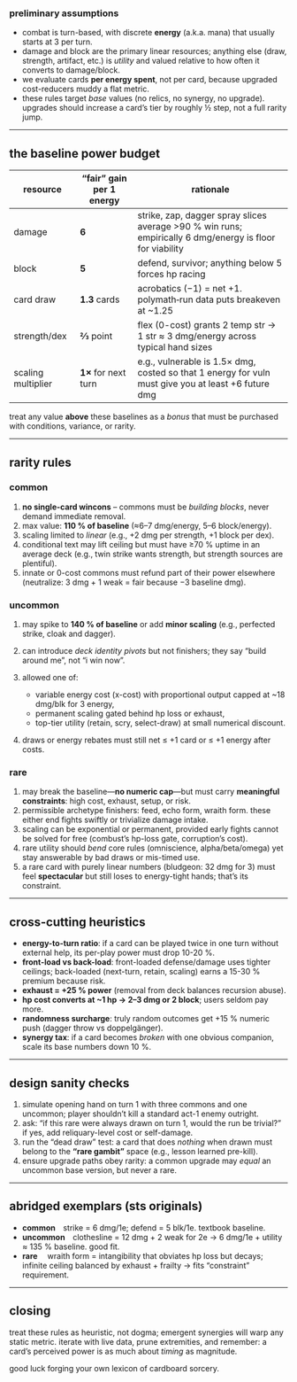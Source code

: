 ### preliminary assumptions

* combat is turn-based, with discrete **energy** (a.k.a. mana) that usually starts at 3 per turn.
* damage and block are the primary linear resources; anything else (draw, strength, artifact, etc.) is *utility* and valued relative to how often it converts to damage/block.
* we evaluate cards **per energy spent**, not per card, because upgraded cost-reducers muddy a flat metric.
* these rules target *base* values (no relics, no synergy, no upgrade). upgrades should increase a card’s tier by roughly ½ step, not a full rarity jump.

---

## the baseline power budget

| resource           | “fair” gain per 1 energy | rationale                                                                                                |
| ------------------ | ------------------------ | -------------------------------------------------------------------------------------------------------- |
| damage             | **6**                    | strike, zap, dagger spray slices average >90 % win runs; empirically 6 dmg/energy is floor for viability |
| block              | **5**                    | defend, survivor; anything below 5 forces hp racing                                                      |
| card draw          | **1.3** cards            | acrobatics (−1) = net +1. polymath‐run data puts breakeven at \~1.25                                     |
| strength/dex       | **⅔** point              | flex (0-cost) grants 2 temp str → 1 str ≈ 3 dmg/energy across typical hand sizes                         |
| scaling multiplier | **1×** for next turn     | e.g., vulnerable is 1.5× dmg, costed so that 1 energy for vuln must give you at least +6 future dmg      |

treat any value **above** these baselines as a *bonus* that must be purchased with conditions, variance, or rarity.

---

## rarity rules

### common

1. **no single-card wincons** – commons must be *building blocks*, never demand immediate removal.
2. max value: **110 % of baseline** (≈6–7 dmg/energy, 5–6 block/energy).
3. scaling limited to *linear* (e.g., +2 dmg per strength, +1 block per dex).
4. conditional text may lift ceiling but must have ≥70 % uptime in an average deck (e.g., twin strike wants strength, but strength sources are plentiful).
5. innate or 0-cost commons must refund part of their power elsewhere (neutralize: 3 dmg + 1 weak = fair because −3 baseline dmg).

### uncommon

1. may spike to **140 % of baseline** or add **minor scaling** (e.g., perfected strike, cloak and dagger).
2. can introduce *deck identity pivots* but not finishers; they say “build around me”, not “i win now”.
3. allowed one of:

   * variable energy cost (x-cost) with proportional output capped at \~18 dmg/blk for 3 energy,
   * permanent scaling gated behind hp loss or exhaust,
   * top-tier utility (retain, scry, select-draw) at small numerical discount.
4. draws or energy rebates must still net ≤ +1 card or ≤ +1 energy after costs.

### rare

1. may break the baseline—**no numeric cap**—but must carry **meaningful constraints**: high cost, exhaust, setup, or risk.
2. permissible archetype finishers: feed, echo form, wraith form. these either end fights swiftly or trivialize damage intake.
3. scaling can be exponential or permanent, provided early fights cannot be solved for free (combust’s hp-loss gate, corruption’s cost).
4. rare utility should *bend* core rules (omniscience, alpha/beta/omega) yet stay answerable by bad draws or mis-timed use.
5. a rare card with purely linear numbers (bludgeon: 32 dmg for 3) must feel **spectacular** but still loses to energy-tight hands; that’s its constraint.

---

## cross-cutting heuristics

* **energy-to-turn ratio**: if a card can be played twice in one turn without external help, its per-play power must drop 10-20 %.
* **front-load vs back-load**: front-loaded defense/damage uses tighter ceilings; back-loaded (next-turn, retain, scaling) earns a 15-30 % premium because risk.
* **exhaust = +25 % power** (removal from deck balances recursion abuse).
* **hp cost converts at \~1 hp → 2–3 dmg or 2 block**; users seldom pay more.
* **randomness surcharge**: truly random outcomes get +15 % numeric push (dagger throw vs doppelgänger).
* **synergy tax**: if a card becomes *broken* with one obvious companion, scale its base numbers down 10 %.

---

## design sanity checks

1. simulate opening hand on turn 1 with three commons and one uncommon; player shouldn’t kill a standard act-1 enemy outright.
2. ask: “if this rare were always drawn on turn 1, would the run be trivial?” if yes, add reliquary-level cost or self-damage.
3. run the “dead draw” test: a card that does *nothing* when drawn must belong to the **“rare gambit”** space (e.g., lesson learned pre-kill).
4. ensure upgrade paths obey rarity: a common upgrade may *equal* an uncommon base version, but never a rare.

---

## abridged exemplars (sts originals)

* **common** strike = 6 dmg/1e; defend = 5 blk/1e. textbook baseline.
* **uncommon** clothesline = 12 dmg + 2 weak for 2e → 6 dmg/1e + utility ≈ 135 % baseline. good fit.
* **rare**  wraith form = intangibility that obviates hp loss but decays; infinite ceiling balanced by exhaust + frailty → fits “constraint” requirement.

---

## closing

treat these rules as heuristic, not dogma; emergent synergies will warp any static metric. iterate with live data, prune extremities, and remember: a card’s perceived power is as much about *timing* as magnitude.

good luck forging your own lexicon of cardboard sorcery.
